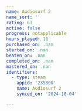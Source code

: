 ```yaml
---
name: Audiosurf 2
name_sort: ''
rating: 63
active: false
progress: notapplicable
hours_played: 16
purchased_on: .nan
started_on: .nan
beaten_on: .nan
completed_on: .nan
mastered_on: .nan
identifiers:
  - type: steam
    appid: '235800'
    name: Audiosurf 2
    synced_on: '2024-10-04'

---
```

